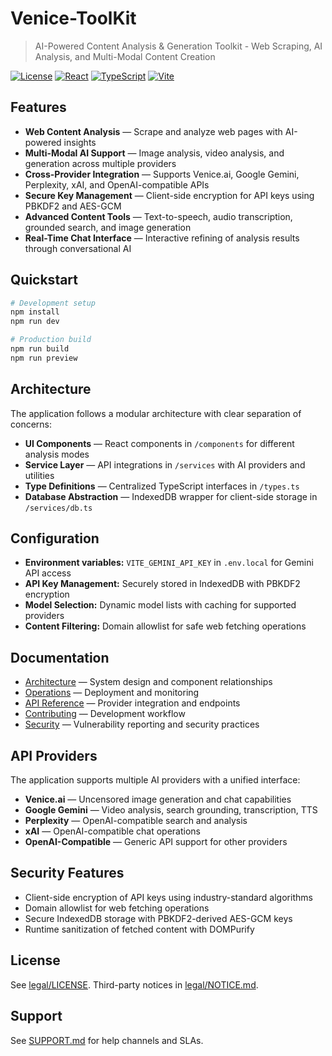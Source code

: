 # Venice-ToolKit

> AI-Powered Content Analysis & Generation Toolkit - Web Scraping, AI Analysis, and Multi-Modal Content Creation

[![License](https://img.shields.io/badge/license-MIT-blue.svg)](legal/LICENSE)
[![React](https://img.shields.io/badge/React-19.2.0-61DAFB?logo=react)](https://reactjs.org/)
[![TypeScript](https://img.shields.io/badge/TypeScript-5.8.2-3178C6?logo=typescript)](https://www.typescriptlang.org/)
[![Vite](https://img.shields.io/badge/Vite-6.2.0-646CFF?logo=vite)](https://vitejs.dev/)

## Features

- **Web Content Analysis** — Scrape and analyze web pages with AI-powered insights
- **Multi-Modal AI Support** — Image analysis, video analysis, and generation across multiple providers
- **Cross-Provider Integration** — Supports Venice.ai, Google Gemini, Perplexity, xAI, and OpenAI-compatible APIs
- **Secure Key Management** — Client-side encryption for API keys using PBKDF2 and AES-GCM
- **Advanced Content Tools** — Text-to-speech, audio transcription, grounded search, and image generation
- **Real-Time Chat Interface** — Interactive refining of analysis results through conversational AI

## Quickstart

```bash
# Development setup
npm install
npm run dev

# Production build
npm run build
npm run preview
```

## Architecture

The application follows a modular architecture with clear separation of concerns:

- **UI Components** — React components in `/components` for different analysis modes
- **Service Layer** — API integrations in `/services` with AI providers and utilities
- **Type Definitions** — Centralized TypeScript interfaces in `/types.ts`
- **Database Abstraction** — IndexedDB wrapper for client-side storage in `/services/db.ts`

## Configuration

- **Environment variables:** `VITE_GEMINI_API_KEY` in `.env.local` for Gemini API access
- **API Key Management:** Securely stored in IndexedDB with PBKDF2 encryption
- **Model Selection:** Dynamic model lists with caching for supported providers
- **Content Filtering:** Domain allowlist for safe web fetching operations

## Documentation

- [Architecture](docs/ARCHITECTURE.md) — System design and component relationships
- [Operations](docs/OPERATIONS.md) — Deployment and monitoring
- [API Reference](docs/API.md) — Provider integration and endpoints
- [Contributing](CONTRIBUTING.md) — Development workflow
- [Security](SECURITY.md) — Vulnerability reporting and security practices

## API Providers

The application supports multiple AI providers with a unified interface:
- **Venice.ai** — Uncensored image generation and chat capabilities
- **Google Gemini** — Video analysis, search grounding, transcription, TTS
- **Perplexity** — OpenAI-compatible search and analysis
- **xAI** — OpenAI-compatible chat operations
- **OpenAI-Compatible** — Generic API support for other providers

## Security Features

- Client-side encryption of API keys using industry-standard algorithms
- Domain allowlist for web fetching operations
- Secure IndexedDB storage with PBKDF2-derived AES-GCM keys
- Runtime sanitization of fetched content with DOMPurify

## License

See [legal/LICENSE](legal/LICENSE). Third-party notices in [legal/NOTICE.md](legal/NOTICE.md).

## Support

See [SUPPORT.md](SUPPORT.md) for help channels and SLAs.

